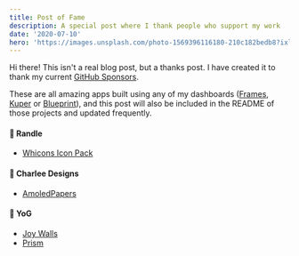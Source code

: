 ```yaml
---
title: Post of Fame
description: A special post where I thank people who support my work
date: '2020-07-10'
hero: 'https://images.unsplash.com/photo-1569396116180-210c182bedb8?ixlib=rb-1.2.1&q=80&fm=jpg&crop=entropy&cs=tinysrgb&dl=alexander-sinn-KgLtFCgfC28-unsplash.jpg'
---
```


Hi there!
This isn't a real blog post, but a thanks post. I have created it to thank my current [GitHub Sponsors](https://github.com/users/jahirfiquitiva/sponsorship).

These are all amazing apps built using any of my dashboards ([Frames](https://github.com/jahirfiquitiva/Frames), [Kuper](https://github.com/jahirfiquitiva/Kuper) or [Blueprint](https://github.com/jahirfiquitiva/Blueprint)), and this post will also be included in the README of those projects and updated frequently.

#### 🔮 Randle
* [Whicons Icon Pack](https://play.google.com/store/apps/details?id=com.whicons.iconpack)

#### 🔮 Charlee Designs
* [AmoledPapers](https://play.google.com/store/apps/details?id=pl.mhcharlee.amoledpapers)

#### 🔮 YoG
* [Joy Walls](https://play.google.com/store/apps/details?id=app.yog.joywalls)
* [Prism](https://play.google.com/store/apps/details?id=prism.kustom.pack)
